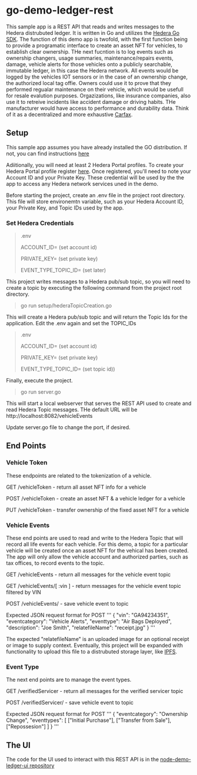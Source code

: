 # go-demo-ledger-rest

This sample app is a REST API that reads and writes messages to the Hedera distrubuted ledger.  It is written in Go and utilizes the [Hedera Go SDK](https://github.com/hashgraph/hedera-sdk-go). The function of this demo app is twofold, with the first function being to provide a programatic interface to create an asset NFT for vehicles, to establish clear ownership.  THe next fucntion is to log  events such as ownership changers, usage summaries, maintenance/repairs events, damage, vehicle alerts for those vehicles onto a publicly searchable, immutable ledger, in this case the Hedera network.  All events would be logged by the vehicles IOT sensors or in the case of an ownership change, the authorized local tag offie.  Owners could use it to prove that they performed regualar maintenance on their vehicle, which would be usefull for resale evalution purposes.  Orgazizations, like insurance companies, also use it to retreive incidents like accident damage or driving habits.  THe manufacturer would have access to  performance and durability data.  Think of it as a decentralized and more exhaustive [Carfax](https://www.carfax.com/vehicle-history-reports/).  

## Setup

This sample app assumes you have already installed the GO distribution.  If not, you can find instructions [here](https://golang.org/doc/install)

Adiitionally, you will need at least 2 Hedera Portal profiles. To create your Hedera Portal profile register [here](https://portal.hedera.com/register).  Once registered, you'll need to note your Account ID and your Private Key.  These credential will be used by the the app to access any Hedera network services uned in the demo.

Before starting the project, create an .env file in the project root directory.  This file will store environemtn variable, such as your Hedera Account ID, your Private Key, and Topic IDs used by the app.

### Set Hedera Credentials

> .env
>
> ACCOUNT_ID= (set account id)
>
> PRIVATE_KEY= (set private key)
>
> EVENT_TYPE_TOPIC_ID= (set later)

This project writes messages to a Hedera pub/sub topic, so you will need to create a topic by executing the following command from the project root directory.

> go run setup/hederaTopicCreation.go

This will create a Hedera pub/sub topic and will return the Topic Ids for the application.
Edit the .env again and set the TOPIC_IDs

> .env
>
> ACCOUNT_ID= (set account id)
>
> PRIVATE_KEY= (set private key)
>
> EVENT_TYPE_TOPIC_ID= (set topic id))

Finally, execute the project.

> go run server.go

This will start a local webserver that serves the REST API used to create and read Hedera Topic messages.
THe default URL will be http://localhost:8082/vehicleEvents

Update server.go file to change the port, if desired.

## End Points

### Vehicle Token
These endpoints are related to the tokenization of a vehicle.

GET /vehicleToken - return all asset NFT info for a vehicle

POST /vehicleToken - create an asset NFT & a vehicle ledger for a vehicle

PUT /vehicleToken - transfer ownership of the fixed asset NFT for a vehicle

### Vehicle Events
These end points are used to read and write to the Hedera Topic that will record all life events for each vehicle.  For this demo, a topic for a particular vehicle will be created once an asset NFT for the vehical has been created.  The app will only allow the vehicle account and authorized parties, such as tax offices, to record events to the topic.

GET /vehicleEvents - return all messages for the vehicle event topic

GET /vehicleEvents/[ :vin ] - return messages for the vehicle event topic filtered by VIN

POST /vehicleEvents/ - save vehicle event to topic

Expected JSON request format for POST
'''
    {
        "vin": "GA94234351",
        "eventcategory": "Vehicle Alerts",
        "eventtype": "Air Bags Deployed",
        "description": "Joe Smith",
        "relatefileName": "receipt.jpg"
    }
'''

The expected "relatefileName" is an uploaded image for an optional receipt or image to supply context.  Eventually, this project will be expanded with functionality to upload this file to a distrubuted storage layer, like [IPFS](https://ipfs.io/). 
  
### Event Type
The next end points are to manage the event types.  

GET /verifiedServicer - return all messages for the verified servicer topic

POST /verifiedServicer/ - save vehicle event to topic

Expected JSON request format for POST
'''
 {
    "eventcategory": "Ownership Change",
    "eventtypes": [
        ["Initial Purchase"],
   	    ["Transfer from Sale"],
 	    ["Repossesion"]
    ]
 }
'''
## The UI  
The code for the UI used to interact with this REST API is in the [node-demo-ledger-ui repository](https://github.com/droatl2000/node-demo-ledger-ui)
